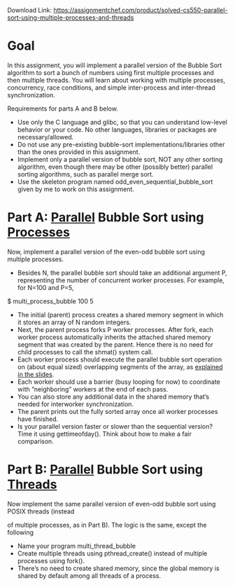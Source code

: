 Download Link: https://assignmentchef.com/product/solved-cs550-parallel-sort-using-multiple-processes-and-threads
<br>
<h1>Goal</h1>

In this assignment, you will implement a parallel version of the Bubble Sort algorithm to sort a bunch of numbers using first multiple processes and then multiple threads. You will learn about working with multiple processes, concurrency, race conditions, and simple inter-process and inter-thread synchronization.

Requirements for parts A and B below.

<ul>

 <li>Use only the C language and glibc, so that you can understand low-level behavior or your code. No other languages, libraries or packages are necessary/allowed.</li>

 <li>Do not use any pre-existing bubble-sort implementations/libraries other than the ones provided in this assignment.</li>

 <li>Implement only a parallel version of bubble sort, NOT any other sorting algorithm, even though there may be other (possibly better) parallel sorting algorithms, such as parallel merge sort.</li>

 <li>Use the skeleton program named odd_even_sequential_bubble_sort given by me to work on this assignment.</li>

</ul>




<h1>Part A: <u>Parallel</u> Bubble Sort using <u>Processes</u></h1>

Now, implement a parallel version of the even-odd bubble sort using multiple processes.

<ul>

 <li>Besides N, the parallel bubble sort should take an additional argument P, representing the number of concurrent worker processes. For example, for N=100 and P=5,</li>

</ul>

$ multi_process_bubble 100 5

<ul>

 <li>The initial (parent) process creates a shared memory segment in which it stores an array of N random integers.</li>

 <li>Next, the parent process forks P worker processes. After fork, each worker process automatically inherits the attached shared memory segment that was created by the parent. Hence there is no need for child processes to call the shmat() system call.</li>

 <li>Each worker process should execute the parallel bubble sort operation on (about equal sized) overlapping segments of the array, as <u>explained in the slides</u>.</li>

 <li>Each worker should use a barrier (busy looping for now) to coordinate with ”neighboring” workers at the end of each pass.</li>

 <li>You can also store any additional data in the shared memory that’s needed for interworker synchronization.</li>

 <li>The parent prints out the fully sorted array once all worker processes have finished.</li>

 <li>Is your parallel version faster or slower than the sequential version? Time it using gettimeofday(). Think about how to make a fair comparison.</li>

</ul>

<h1>Part B: <u>Parallel</u> Bubble Sort using <u>Threads</u></h1>

Now implement the same parallel version of even-odd bubble sort using POSIX threads (instead

of multiple processes, as in Part B). The logic is the same, except the following

<ul>

 <li>Name your program multi_thread_bubble</li>

 <li>Create multiple threads using pthread_create() instead of multiple processes using fork().</li>

 <li>There’s no need to create shared memory, since the global memory is shared by default among all threads of a process.</li>

</ul>